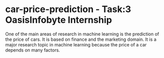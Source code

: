 # car-price-prediction - Task:3 OasisInfobyte Internship

One of the main areas of research in machine learning is the prediction of the price of cars. It is based on finance and the marketing domain. It is a major research topic in machine learning because the price of a car depends on many factors.
